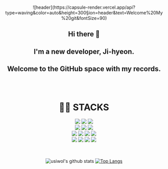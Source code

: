  <div align=center>
   <br>  
![header](https://capsule-render.vercel.app/api?type=waving&color=auto&height=300&section=header&text=Welcome%20My%20git&fontSize=90)

## Hi there 👋
## I'm a new developer, Ji-hyeon.
## Welcome to the GitHub space with my records.
  <br> 
   <br>
  <div align=center><h1>👩‍💻 STACKS</h1></div>
 
<div align=center> 
   <img src="https://img.shields.io/badge/c++-00599C?style=flat&logo=c%2B%2B&logoColor=white">
  <img src="https://img.shields.io/badge/java-007396?style=flat&logo=java&logoColor=white"> 
   <img src="https://img.shields.io/badge/javascript-F7DF1E?style=flat&logo=javascript&logoColor=black"> 
  <br>

  <img src="https://img.shields.io/badge/html-E34F26?style=flat&logo=html5&logoColor=white"> 
  <img src="https://img.shields.io/badge/css-1572B6?style=flat&logo=css3&logoColor=white"> 
  <img src="https://img.shields.io/badge/jquery-0769AD?style=flat&logo=jquery&logoColor=white">
  <br>
 
  <img src="https://img.shields.io/badge/python-3776AB?style=flat&logo=python&logoColor=white"> 
  <img src="https://img.shields.io/badge/react-61DAFB?style=flat&logo=react&logoColor=black"> 
  <img src="https://img.shields.io/badge/springboot-6DB33F?style=flat&logo=springboot&logoColor=white"> 
     <img src="https://img.shields.io/badge/mySQL-4479A1?style=flat&logo=mySQL&logoColor=white"> 
  <br>
 
  <img src="https://img.shields.io/badge/amazonaws-232F3E?style=flat&logo=amazonaws&logoColor=white">   
  <img src="https://img.shields.io/badge/github-181717?style=flat&logo=github&logoColor=white">
  <img src="https://img.shields.io/badge/git-F05032?style=flat&logo=git&logoColor=white">
  <img src="https://img.shields.io/badge/fontawesome-339AF0?style=flat&logo=fontawesome&logoColor=white">
  <br>
  <br>
  <br>
 
 
![usiwol's github stats](https://github-readme-stats.vercel.app/api?username=usiwol&show_icons=true&theme=dark) 
[![Top Langs](https://github-readme-stats.vercel.app/api/top-langs/?username=usiwol&layout=compact)](https://github.com/usiwol/github-readme-stats)
   <br>
   <br>
<!--
**usiwol/usiwol** is a ✨ _special_ ✨ repository because its `README.md` (this file) appears on your GitHub profile.

 Here are some ideas to get you started:

- 🔭 I’m currently working on ...
- 🌱 I’m currently learning ...
- 👯 I’m looking to collaborate on ...
- 🤔 I’m looking for help with ...
- 💬 Ask me about ...
- 📫 How to reach me: ...
- 😄 Pronouns: ...
- ⚡ Fun fact: ...
-->
</div>
